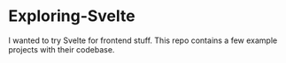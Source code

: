 # Exploring-Svelte
I wanted to try Svelte for frontend stuff. This repo contains a few example projects with their codebase.
